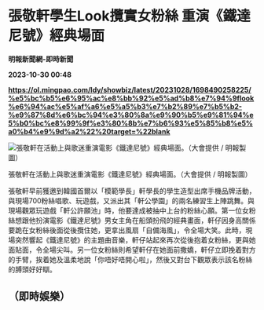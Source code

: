 # 張敬軒學生Look攬實女粉絲 重演《鐵達尼號》經典場面
**明報新聞網-即時新聞**

**2023-10-30 00:48**

**https://ol.mingpao.com/ldy/showbiz/latest/20231028/1698490258225/%e5%bc%b5%e6%95%ac%e8%bb%92%e5%ad%b8%e7%94%9flook%e6%94%ac%e5%af%a6%e5%a5%b3%e7%b2%89%e7%b5%b2-%e9%87%8d%e6%bc%94%e3%80%8a%e9%90%b5%e9%81%94%e5%b0%bc%e8%99%9f%e3%80%8b%e7%b6%93%e5%85%b8%e5%a0%b4%e9%9d%a2%22%20target=%22blank**

![張敬軒在活動上與歌迷重演電影《鐵達尼號》經典場面。（大會提供 / 明報製圖）](https://fs.mingpao.com/ldy/20231028/s00009/9b3e3ebbb0331ec5fe48699cc1d4924a.jpg)

張敬軒在活動上與歌迷重演電影《鐵達尼號》經典場面。（大會提供 / 明報製圖）

張敬軒早前獲邀到韓國首爾以「模範學長」軒學長的學生造型出席手機品牌活動，與現場700粉絲唱歌、玩遊戲，又派出其「軒公學園」的兩名練習生上陣跳舞。與現場觀眾玩遊戲「軒公許願池」時，他要達成被抽中上台的粉絲心願。第一位女粉絲想跟他扮演電影《鐵達尼號》男女主角在船頭扮飛的經典畫面，軒仔因身高關係要跪在女粉絲後面從後攬住她，更拿出風扇「自備海風」，令全場大笑。此時，現場突然響起《鐵達尼號》的主題曲音樂，軒仔站起來再次從後抱着女粉絲，更與她面貼面，令全場尖叫。另一位女粉絲則希望軒仔在她面前撒嬌，軒仔立即挽着對方的手臂，挨着她及溫柔地說「你唔好唔開心啦」，然後又對台下觀眾表示該名粉絲的膊頭好好瞓。

（即時娛樂）
------